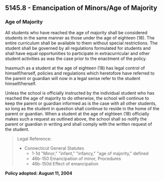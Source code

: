## 5145.8 - Emancipation of Minors/Age of Majority

### Age of Majority

All students who have reached the age of majority shall be considered students in the same manner as those under the age of eighteen (18).  The entire curriculum shall be available to them without special restrictions.  The student shall be governed by all regulations formulated for students and shall have equal opportunities to participate in extracurricular and other student activities as was the case prior to the enactment of the policy.

Inasmuch as a student at the age of eighteen (18) has legal control of himself/herself, policies and regulations which heretofore have referred to the parent or guardian will now in a legal sense refer to the student himself/herself.

Unless the school is officially instructed by the individual student who has reached the age of majority to do otherwise, the school will continue to keep the parent or guardian informed as is the case with all other students, so long as the student in question shall continue to reside in the home of the parent or guardian.  When a student at the age of eighteen (18) officially makes such a request as outlined above, the school shall so notify the parent or guardian in writing and shall comply with the written request of the student.

> Legal Reference: 
> 
> * Connecticut General Statutes
>   * 1-1d "Minor," "infant," "infancy," "age of majority," defined
>   * 46b-150 Emancipation of minor, Procedures
>   * 46b-150d Effect of emancipation

**Policy adopted:  August 11, 2004**

